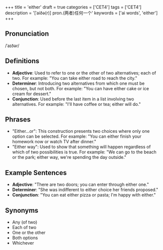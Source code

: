 +++
title = 'either'
draft = true
categories = ['CET4']
tags = ['CET4']
description = '[ˈaiðə(r)] pron.(两者)任何一个'
keywords = ['ai words', 'either']
+++

## Pronunciation
/ˈaɪðər/

## Definitions
- **Adjective**: Used to refer to one or the other of two alternatives; each of two. For example: "You can take either road to reach the city."
- **Determiner**: Introducing two alternatives from which one must be chosen, but not both. For example: "You can have either cake or ice cream for dessert."
- **Conjunction**: Used before the last item in a list involving two alternatives. For example: "I'll have coffee or tea; either will do."

## Phrases
- "Either...or": This construction presents two choices where only one option can be selected. For example: "You can either finish your homework now or watch TV after dinner."
- "Either way": Used to show that something will happen regardless of which of two possibilities is true. For example: "We can go to the beach or the park; either way, we're spending the day outside."

## Example Sentences
- **Adjective**: "There are two doors; you can enter through either one."
- **Determiner**: "She was indifferent to either choice her friends proposed."
- **Conjunction**: "You can eat either pizza or pasta; I'm happy with either."

## Synonyms
- Any (of two)
- Each of two
- One or the other
- Both options
- Whichever
